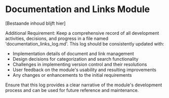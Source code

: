 # Documentation and Links Module

[Bestaande inhoud blijft hier]

Additional Requirement:
Keep a comprehensive record of all development activities, decisions, and progress in a file named 'documentation_links_log.md'. This log should be consistently updated with:
- Implementation details of document and link management
- Design decisions for categorization and search functionality
- Challenges in implementing version control and their resolutions
- User feedback on the module's usability and resulting improvements
- Any changes or enhancements to the initial requirements

Ensure that this log provides a clear narrative of the module's development process and can be used for future reference and maintenance.
